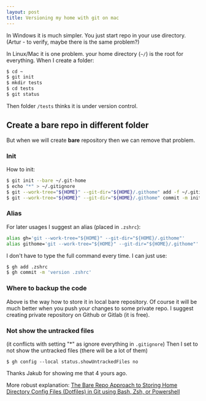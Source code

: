 ```yaml
---
layout: post
title: Versioning my home with git on mac
---
```


In Windows it is much simpler. You just start repo in your use directory.
(Artur - to verify, maybe there is the same problem?)

In Linux/Mac it is one problem. your home directory (`~/`) is the root for everything. When I create a folder:

```zsh
$ cd ~
$ git init
$ mkdir tests
$ cd tests
$ git status
```

Then folder `/tests` thinks it is under version control.

## Create a bare repo in different folder

But when we will create **bare** repository then we can remove that problem.

### Init

How to init:

```zsh
$ git init --bare ~/.git-home
$ echo "*" > ~/.gitignore
$ git --work-tree="${HOME}" --git-dir="${HOME}/.githome" add -f ~/.gitignore
$ git --work-tree="${HOME}" --git-dir="${HOME}/.githome" commit -m init
```

### Alias

For later usages I suggest an alias (placed in `.zshrc`):

```zsh
alias gh='git --work-tree="${HOME}" --git-dir="${HOME}/.githome"'
alias githome='git --work-tree="${HOME}" --git-dir="${HOME}/.githome"'
```

I don't have to type the full command every time. I can just use:

```zsh
$ gh add .zshrc
$ gh commit -m 'version .zshrc'
```

### Where to backup the code

Above is the way how to store it in local bare repository. Of course it will be much better when you push your changes to some private repo. I suggest creating private repository on Github or Gitlab (it is free).

### Not show the untracked files
(it conflicts with setting "*" as ignore everything in `.gitignore`)
Then I set to not show the untracked files (there will be a lot of them)

```
$ gh config --local status.showUntrackedFiles no
```

[//]: # "To test it I can create bare repo in other folder and have update alias for pointing to that repo (when I want to test it in ~ home dir). I can test the same in any other directory."

[//]: # "I have tried to also make an alias for 'gitk' but failed on that."

Thanks Jakub for showing me that 4 yours ago.

[//]: # "(link???) to Jakub Linkedin or something"

More robust explanation:
[The Bare Repo Approach to Storing Home Directory Config Files (Dotfiles) in Git using Bash, Zsh, or Powershell](https://dev.to/bowmanjd/store-home-directory-config-files-dotfiles-in-git-using-bash-zsh-or-powershell-the-bare-repo-approach-35l3)